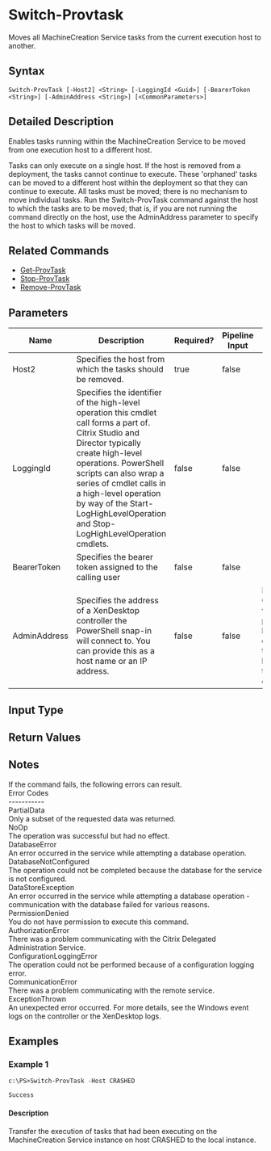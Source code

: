 ﻿
# Switch-Provtask
Moves all MachineCreation Service tasks from the current execution host to another.
## Syntax
```
Switch-ProvTask [-Host2] <String> [-LoggingId <Guid>] [-BearerToken <String>] [-AdminAddress <String>] [<CommonParameters>]
```
## Detailed Description
Enables tasks running within the MachineCreation Service to be moved from one execution host to a different host.

Tasks can only execute on a single host.  If the host is removed from a deployment, the tasks cannot continue to execute.  These 'orphaned' tasks can be moved to a different host within the deployment so that they can continue to execute.  All tasks must be moved; there is no mechanism to move individual tasks.  Run the Switch-ProvTask command against the host to which the tasks are to be moved; that is, if you are not running the command directly on the host, use the AdminAddress parameter to specify the host to which tasks will be moved.


## Related Commands

* [Get-ProvTask](./Get-ProvTask/)
* [Stop-ProvTask](./Stop-ProvTask/)
* [Remove-ProvTask](./Remove-ProvTask/)
## Parameters
| Name   | Description | Required? | Pipeline Input | Default Value |
| --- | --- | --- | --- | --- |
| Host2 | Specifies the host from which the tasks should be removed. | true | false |  |
| LoggingId | Specifies the identifier of the high-level operation this cmdlet call forms a part of. Citrix Studio and Director typically create high-level operations. PowerShell scripts can also wrap a series of cmdlet calls in a high-level operation by way of the Start-LogHighLevelOperation and Stop-LogHighLevelOperation cmdlets. | false | false |  |
| BearerToken | Specifies the bearer token assigned to the calling user | false | false |  |
| AdminAddress | Specifies the address of a XenDesktop controller the PowerShell snap-in will connect to. You can provide this as a host name or an IP address. | false | false | Localhost. Once a value is provided by any cmdlet, this value becomes the default. |

## Input Type

### 

## Return Values

### 

## Notes
If the command fails, the following errors can result.<br>    Error Codes<br>    -----------<br>    PartialData<br>        Only a subset of the requested data was returned.<br>    NoOp<br>        The operation was successful but had no effect.<br>    DatabaseError<br>        An error occurred in the service while attempting a database operation.<br>    DatabaseNotConfigured<br>        The operation could not be completed because the database for the service is not configured.<br>    DataStoreException<br>        An error occurred in the service while attempting a database operation - communication with the database failed for various reasons.<br>    PermissionDenied<br>        You do not have permission to execute this command.<br>    AuthorizationError<br>        There was a problem communicating with the Citrix Delegated Administration Service.<br>    ConfigurationLoggingError<br>        The operation could not be performed because of a configuration logging error.<br>    CommunicationError<br>        There was a problem communicating with the remote service.<br>    ExceptionThrown<br>        An unexpected error occurred.  For more details, see the Windows event logs on the controller or the XenDesktop logs.
## Examples

### Example 1
```
c:\PS>Switch-ProvTask -Host CRASHED

Success
```
#### Description
Transfer the execution of tasks that had been executing on the MachineCreation Service instance on host CRASHED to the local instance.
